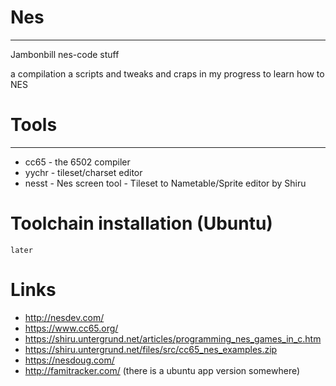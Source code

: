 # Nes
------
Jambonbill nes-code stuff

a compilation a scripts and tweaks and craps in my progress to learn how to NES


# Tools
-----------
 - cc65 - the 6502 compiler
 - yychr - tileset/charset editor
 - nesst - Nes screen tool - Tileset to Nametable/Sprite editor by Shiru



# Toolchain installation (Ubuntu)

`later`


# Links
 - http://nesdev.com/
 - https://www.cc65.org/
 - https://shiru.untergrund.net/articles/programming_nes_games_in_c.htm
 - https://shiru.untergrund.net/files/src/cc65_nes_examples.zip
 - https://nesdoug.com/
 - http://famitracker.com/ (there is a ubuntu app version somewhere)